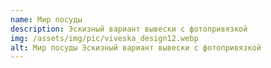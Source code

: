 ```yaml
---
name: Мир посуды
description: Эскизный вариант вывески с фотопривязкой
img: /assets/img/pic/viveska_design12.webp
alt: Мир посуды Эскизный вариант вывески с фотопривязкой
---
```

